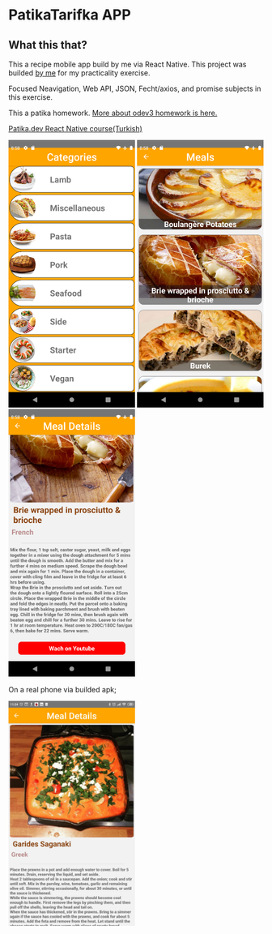 # PatikaTarifka APP
## What this that?
This a recipe mobile app build by me via React Native. 
This project was builded [by me](https://github.com/ismail-sk/patikaLearning/tree/main/ReactNative/Homeworks/patikaTarifka) for my practicality exercise.

Focused Neavigation, Web API, JSON, Fecht/axios, and promise subjects in this exercise.

This a patika homework. [More about odev3 homework is here.](https://app.patika.dev/courses/react-native/odev_3)

[Patika.dev React Native course(Turkish)](https://app.patika.dev/courses/react-native)

<img src="./Readme/example.png" width="250">
<img src="./Readme/example1.png" width="250">
<img src="./Readme/example2.png" width="250">

On a real phone via builded apk;

<img src="./Readme/example4.jpg" width="250">
